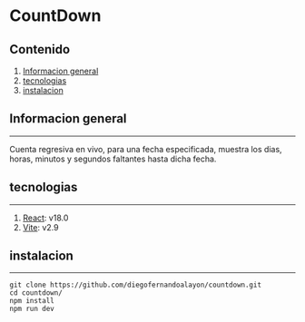 # CountDown 

## Contenido
1. [Informacion general](#informacion-general)
2. [tecnologias](#tecnologias)
3. [instalacion](#instalacion)
## Informacion general
***
Cuenta regresiva en vivo, para una fecha especificada, muestra los dias, horas, minutos y segundos faltantes hasta dicha fecha.


## tecnologias
***
1. [React](https://es.reactjs.org/): v18.0
2. [Vite](https://vitejs.dev/): v2.9
## instalacion 
***

```
git clone https://github.com/diegofernandoalayon/countdown.git
cd countdown/
npm install
npm run dev

```

